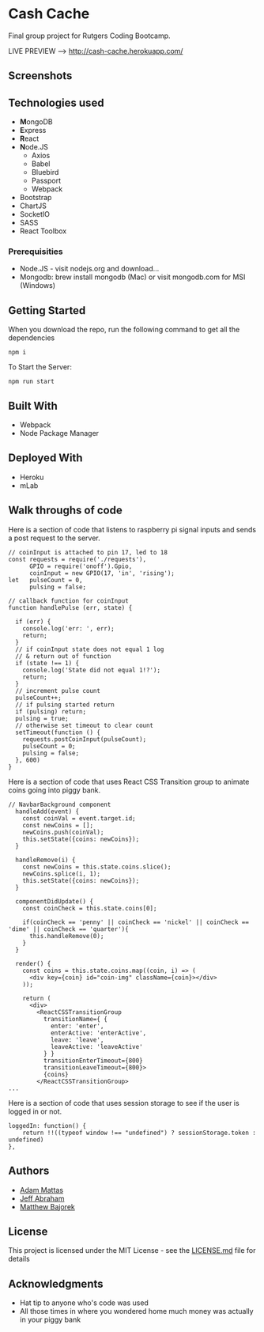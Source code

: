 # Cash Cache
Final group project for Rutgers Coding Bootcamp.

LIVE PREVIEW --> http://cash-cache.herokuapp.com/

## Screenshots

## Technologies used
- **M**ongoDB
- **E**xpress
- **R**eact
- **N**ode.JS
    - Axios
    - Babel
    - Bluebird
    - Passport
    - Webpack
- Bootstrap
- ChartJS
- SocketIO
- SASS
- React Toolbox

### Prerequisities
- Node.JS - visit nodejs.org and download...
- Mongodb: brew install mongodb (Mac) or visit mongodb.com for MSI (Windows)

## Getting Started
When you download the repo, run the following command to get all the dependencies

```
npm i
```
To Start the Server:

```
npm run start
```

## Built With
* Webpack
* Node Package Manager

## Deployed With
* Heroku
* mLab

## Walk throughs of code
Here is a section of code that listens to raspberry pi signal inputs and sends a post request to the server.

```
// coinInput is attached to pin 17, led to 18
const requests = require('./requests'),
      GPIO = require('onoff').Gpio,
      coinInput = new GPIO(17, 'in', 'rising');
let   pulseCount = 0,
      pulsing = false;

// callback function for coinInput
function handlePulse (err, state) {

  if (err) {
    console.log('err: ', err);
    return;
  }
  // if coinInput state does not equal 1 log
  // & return out of function
  if (state !== 1) {
    console.log('State did not equal 1!?');
    return;
  }
  // increment pulse count
  pulseCount++;
  // if pulsing started return
  if (pulsing) return;
  pulsing = true;
  // otherwise set timeout to clear count
  setTimeout(function () {
    requests.postCoinInput(pulseCount);
    pulseCount = 0;
    pulsing = false;
  }, 600)
}
```
Here is a section of code that uses React CSS Transition group to animate coins going into piggy bank.
```
// NavbarBackground component
  handleAdd(event) {
    const coinVal = event.target.id;
    const newCoins = [];
    newCoins.push(coinVal);    
    this.setState({coins: newCoins});
  }

  handleRemove(i) {
    const newCoins = this.state.coins.slice();
    newCoins.splice(i, 1);
    this.setState({coins: newCoins});
  }

  componentDidUpdate() {
    const coinCheck = this.state.coins[0];

    if(coinCheck == 'penny' || coinCheck == 'nickel' || coinCheck == 'dime' || coinCheck == 'quarter'){
      this.handleRemove(0);
    }  
  }

  render() {
    const coins = this.state.coins.map((coin, i) => (
      <div key={coin} id="coin-img" className={coin}></div>
    ));

    return (
      <div>
        <ReactCSSTransitionGroup
          transitionName={ {
            enter: 'enter',
            enterActive: 'enterActive',
            leave: 'leave',
            leaveActive: 'leaveActive'
          } }
          transitionEnterTimeout={800}
          transitionLeaveTimeout={800}>
          {coins}
        </ReactCSSTransitionGroup>
...
```
Here is a section of code that uses session storage to see if the user is logged in or not.
```
loggedIn: function() {
    return !!((typeof window !== "undefined") ? sessionStorage.token : undefined)
},
```

## Authors
* [Adam Mattas](https://github.com/adamfader)
* [Jeff Abraham](https://github.com/jefabrah)
* [Matthew Bajorek](https://github.com/mattbajorek)

## License
This project is licensed under the MIT License - see the [LICENSE.md](LICENSE.md) file for details

## Acknowledgments
* Hat tip to anyone who's code was used
* All those times in where you wondered home much money was actually in your piggy bank